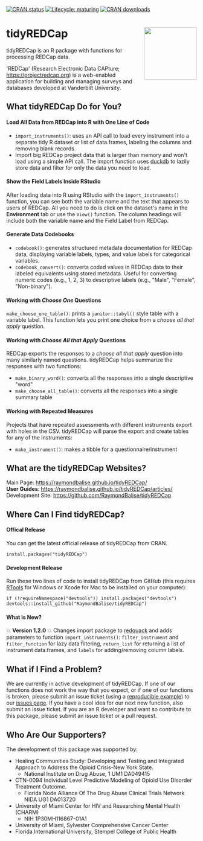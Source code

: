   <!-- badges: start -->
  [![CRAN status](https://www.r-pkg.org/badges/version/tidyREDCap)](https://CRAN.R-project.org/package=tidyREDCap)
  [![Lifecycle: maturing](https://lifecycle.r-lib.org/articles/figures/lifecycle-stable.svg)](https://lifecycle.r-lib.org/articles/stages.html#stable)
  [![CRAN downloads](https://cranlogs.r-pkg.org/badges/tidyREDCap)](https://www.r-pkg.org/pkg/tidyREDCap)
  <!-- badges: end -->

 <!-- [![Travis build status](https://travis-ci.org/RaymondBalise/tidyREDCap.svg?branch=master)](https://travis-ci.org/RaymondBalise/tidyREDCap) -->
 

# tidyREDCap <a href='https://raymondbalise.github.io/tidyREDCap/'><img src='man/figures/logo.png' align="right" width="139" /></a>

tidyREDCap is an R package with functions for processing REDCap data. 

'REDCap' (Research Electronic Data CAPture; <https://projectredcap.org>) is a web-enabled application for building and managing surveys and databases developed at Vanderbilt University.

## What tidyREDCap Do for You?

#### Load All Data from REDCap into R with One Line of Code

* `import_instruments()`: uses an API call to load every instrument into a separate tidy R dataset or list of data.frames, labeling the columns and removing blank records. 
*  Import big REDCap project data that is larger than memory and won't load using a simple API call. The import function uses [duckdb](https://duckdb.org) to lazily store data and filter for only the data you need to load.

#### Show the Field Labels Inside RStudio

After loading data into R using RStudio with the `import_instruments()` function, you can see both the variable name and the text that appears to users of REDCap.  All you need to do is click on the dataset's name in the **Environment** tab or use the `View()` function. The column headings will include both the variable name and the Field Label from REDCap.

#### Generate Data Codebooks

* `codebook()`: generates structured metadata documentation for REDCap data, displaying variable labels, types, and value labels for categorical variables.
* `codebook_convert()`: converts coded values in REDCap data to their labeled equivalents using stored metadata. Useful for converting numeric codes (e.g., 1, 2, 3) to descriptive labels (e.g., "Male", "Female", "Non-binary").

#### Working with *Choose One* Questions

`make_choose_one_table()`: prints a `janitor::tabyl()` style table with a variable label. This function lets you print one choice from a *choose all that apply* question. 

#### Working with *Choose All that Apply* Questions

REDCap exports the responses to a *choose all that apply* question into many similarly named questions.  tidyREDCap helps summarize the responses with two functions:

* `make_binary_word()`: converts all the responses into a single descriptive "word"
* `make_choose_all_table()`: converts all the responses into a single summary table

#### Working with Repeated Measures

Projects that have repeated assessments with different instruments export with holes in the CSV.  tidyREDCap will parse the export and create tables for any of the instruments:

* `make_instrument()`: makes a tibble for a questionnaire/instrument

## What are the tidyREDCap Websites?
Main Page: https://raymondbalise.github.io/tidyREDCap/   
**User Guides**: https://raymondbalise.github.io/tidyREDCap/articles/  
Development Site: https://github.com/RaymondBalise/tidyREDCap

## Where Can I Find tidyREDCap?

#### Offical Release
You can get the latest official release of tidyREDCap from CRAN.
```
install.packages("tidyREDCap")
```

#### Development Release
Run these two lines of code to install tidyREDCap from GitHub (this requires [RTools](https://cran.r-project.org/bin/windows/Rtools/) for Windows or Xcode for Mac to be installed on your computer):

```
if (!requireNamespace("devtools")) install.packages("devtools")
devtools::install_github("RaymondBalise/tidyREDCap")
```

#### What is New?

💥 **Version 1.2.0** 💥 Changes import package to [redquack](https://github.com/dylanpieper/redquack/tree/main/R) and adds parameters to function `import_instruments()`: `filter_instrument` and `filter_function` for lazy data filtering, `return_list` for returning a list of instrument data.frames, and `labels` for adding/removing column labels.

## What if I Find a Problem?
We are currently in active development of tidyREDCap. If one of our functions does not work the way that you expect, or if one of our functions is broken, please submit an issue ticket (using a [reproducible example](https://reprex.tidyverse.org/articles/reprex-dos-and-donts.html)) to our [issues page](https://github.com/RaymondBalise/tidyREDCap/issues). If you have a cool idea for our next new function, also submit an issue ticket. If you are an R developer and want so contribute to this package, please submit an issue ticket or a pull request.

## Who Are Our Supporters?
The development of this package was supported by:

* Healing Communities Study: Developing and Testing and Integrated Approach to Address the Opioid Crisis-New York State. 
    * National Institute on Drug Abuse, 1 UM1 DA049415
* CTN-0094 Individual Level Predictive Modeling of Opioid Use Disorder Treatment Outcome.  
    * Florida Node Alliance Of The Drug Abuse Clinical Trials Network  NIDA UG1 DA013720
* University of Miami Center for HIV and Researching Mental Health (CHARM)
    * NIH	1P30MH116867-01A1
* University of Miami, Sylvester Comprehensive Cancer Center
* Florida International University, Stempel College of Public Health
